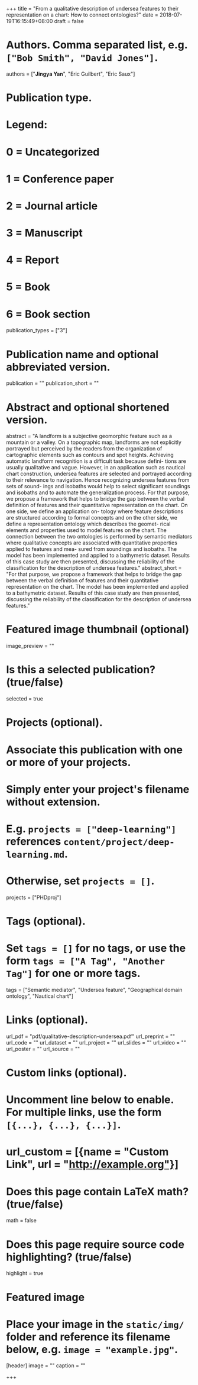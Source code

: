 +++
title = "From a qualitative description of undersea features to their representation on a chart: How to connect ontologies?"
date = 2018-07-19T16:15:49+08:00
draft = false

# Authors. Comma separated list, e.g. `["Bob Smith", "David Jones"]`.
authors = ["__Jingya Yan__", "Eric Guilbert", "Eric Saux"]

# Publication type.
# Legend:
# 0 = Uncategorized
# 1 = Conference paper
# 2 = Journal article
# 3 = Manuscript
# 4 = Report
# 5 = Book
# 6 = Book section
publication_types = ["3"]

# Publication name and optional abbreviated version.
publication = ""
publication_short = ""

# Abstract and optional shortened version.
abstract = "A landform is a subjective geomorphic feature such as a mountain or a valley. On a topographic map, landforms are not explicitly portrayed but perceived by the readers from the organization of cartographic elements such as contours and spot heights. Achieving automatic landform recognition is a difficult task because defini- tions are usually qualitative and vague. However, in an application such as nautical chart construction, undersea features are selected and portrayed according to their relevance to navigation. Hence recognizing undersea features from sets of sound- ings and isobaths would help to select significant soundings and isobaths and to automate the generalization process. For that purpose, we propose a framework that helps to bridge the gap between the verbal definition of features and their quantitative representation on the chart. On one side, we define an application on- tology where feature descriptions are structured according to formal concepts and on the other side, we define a representation ontology which describes the geomet- rical elements and properties used to model features on the chart. The connection between the two ontologies is performed by semantic mediators where qualitative concepts are associated with quantitative properties applied to features and mea- sured from soundings and isobaths. The model has been implemented and applied to a bathymetric dataset. Results of this case study are then presented, discussing the reliability of the classification for the description of undersea features."
abstract_short = "For that purpose, we propose a framework that helps to bridge the gap between the verbal definition of features and their quantitative representation on the chart. The model has been implemented and applied to a bathymetric dataset. Results of this case study are then presented, discussing the reliability of the classification for the description of undersea features."

# Featured image thumbnail (optional)
image_preview = ""

# Is this a selected publication? (true/false)
selected = true

# Projects (optional).
#   Associate this publication with one or more of your projects.
#   Simply enter your project's filename without extension.
#   E.g. `projects = ["deep-learning"]` references `content/project/deep-learning.md`.
#   Otherwise, set `projects = []`.
projects = ["PHDproj"]

# Tags (optional).
#   Set `tags = []` for no tags, or use the form `tags = ["A Tag", "Another Tag"]` for one or more tags.
tags = ["Semantic mediator", "Undersea feature", "Geographical domain ontology", "Nautical chart"]

# Links (optional).
url_pdf = "pdf/qualitative-description-undersea.pdf"
url_preprint = ""
url_code = ""
url_dataset = ""
url_project = ""
url_slides = ""
url_video = ""
url_poster = ""
url_source = ""

# Custom links (optional).
#   Uncomment line below to enable. For multiple links, use the form `[{...}, {...}, {...}]`.
# url_custom = [{name = "Custom Link", url = "http://example.org"}]

# Does this page contain LaTeX math? (true/false)
math = false

# Does this page require source code highlighting? (true/false)
highlight = true

# Featured image
# Place your image in the `static/img/` folder and reference its filename below, e.g. `image = "example.jpg"`.
[header]
image = ""
caption = ""

+++

